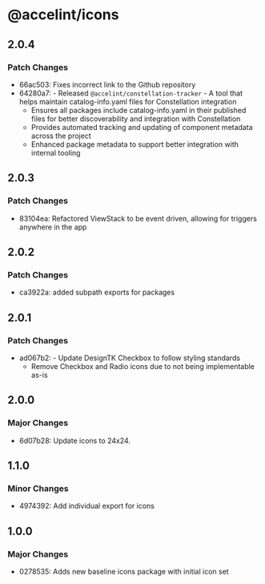 # @accelint/icons

## 2.0.4

### Patch Changes

- 66ac503: Fixes incorrect link to the Github repository
- 64280a7: - Released `@accelint/constellation-tracker` - A tool that helps maintain catalog-info.yaml files for Constellation integration
  - Ensures all packages include catalog-info.yaml in their published files for better discoverability and integration with Constellation
  - Provides automated tracking and updating of component metadata across the project
  - Enhanced package metadata to support better integration with internal tooling

## 2.0.3

### Patch Changes

- 83104ea: Refactored ViewStack to be event driven, allowing for triggers anywhere in the app

## 2.0.2

### Patch Changes

- ca3922a: added subpath exports for packages

## 2.0.1

### Patch Changes

- ad067b2: - Update DesignTK Checkbox to follow styling standards
  - Remove Checkbox and Radio icons due to not being implementable as-is

## 2.0.0

### Major Changes

- 6d07b28: Update icons to 24x24.

## 1.1.0

### Minor Changes

- 4974392: Add individual export for icons

## 1.0.0

### Major Changes

- 0278535: Adds new baseline icons package with initial icon set
